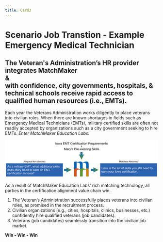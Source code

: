 ```yaml
---
title: Card3
---
```

# Scenario Job Transtion - Example Emergency Medical Technician
## The Veteran's Administration’s HR provider integrates MatchMaker<br/>&<br/>with confidence, city governments, hospitals, & technical schools receive rapid access to qualified human resources (i.e., EMTs).


Each year the Veterans Administration works diligently to place veterans into civilian roles. When there are known shortages in fields such as Emergency Medical Technicians (EMTs), military certified skills are often not readily accepted by organizations such as a city government seeking to hire EMTs. *Enter MatchMaker Education Labs:*

![MatchMaker E M T Skills Match Diagram](/mmassets/EMT.svg)

As a result of MatchMaker Education Labs’ rich matching technology, all parties in the certification alignment value chain win.

1. The Veteran’s Administration successfully places veterans into civilian roles, as promised in the recruitment process.
2. Civilian organizations (e.g., cities, hospitals, clinics, businesses, etc.) confidently hire qualified veterans (job candidates).
3. Veterans (job candidates) seamlessly transition into the civilian job market.
<p class="text-center"><strong>Win - Win - Win</strong></p>
